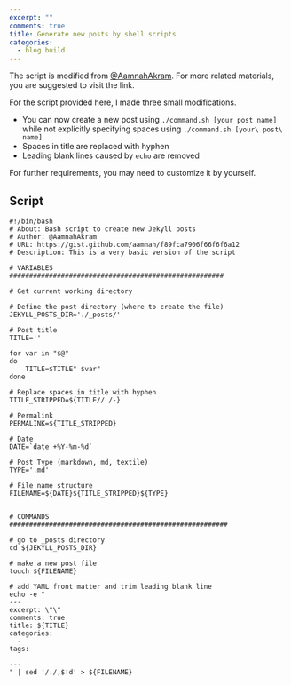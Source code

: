 ```yaml
---
excerpt: ""
comments: true
title: Generate new posts by shell scripts
categories:
  - blog build
---
```


The script is modified from [@AamnahAkram](https://gist.github.com/aamnah/f89fca7906f66f6f6a12). For more related materials, you are suggested to visit the link.

For the script provided here, I made three small modifications.

*  You can now create a new post using `./command.sh [your post name]` while not explicitly specifying spaces using `./command.sh [your\ post\ name]`
*  Spaces in title are replaced with hyphen
*  Leading blank lines caused by `echo` are removed

For further requirements, you may need to customize it by yourself.

## Script

```
#!/bin/bash
# About: Bash script to create new Jekyll posts
# Author: @AamnahAkram
# URL: https://gist.github.com/aamnah/f89fca7906f66f6f6a12 
# Description: This is a very basic version of the script

# VARIABLES
######################################################

# Get current working directory

# Define the post directory (where to create the file)
JEKYLL_POSTS_DIR='./_posts/'

# Post title
TITLE=''

for var in "$@"
do
    TITLE=$TITLE" $var"
done

# Replace spaces in title with hyphen
TITLE_STRIPPED=${TITLE// /-}

# Permalink
PERMALINK=${TITLE_STRIPPED}

# Date
DATE=`date +%Y-%m-%d`

# Post Type (markdown, md, textile)
TYPE='.md'

# File name structure
FILENAME=${DATE}${TITLE_STRIPPED}${TYPE}


# COMMANDS
#######################################################

# go to _posts directory
cd ${JEKYLL_POSTS_DIR}

# make a new post file
touch ${FILENAME}

# add YAML front matter and trim leading blank line
echo -e "
---
excerpt: \"\"
comments: true
title: ${TITLE}
categories:
  -
tags:
  -
---
" | sed '/./,$!d' > ${FILENAME}
```
